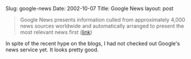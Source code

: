 Slug: google-news
Date: 2002-10-07
Title: Google News
layout: post

<blockquote>Google News presents information culled from approximately 4,000 news sources worldwide and automatically arranged to present the most relevant news first (<a href="http://news.google.com/">link</a>)</blockquote>

In spite of the recent hype on the blogs, I had not checked out Google&#39;s news service yet. It looks pretty good.
